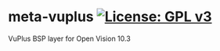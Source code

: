 meta-vuplus [![License: GPL v3](https://img.shields.io/badge/License-GPLv3-blue.svg)](https://www.gnu.org/licenses/gpl-3.0)
===========
VuPlus BSP layer for Open Vision 10.3
